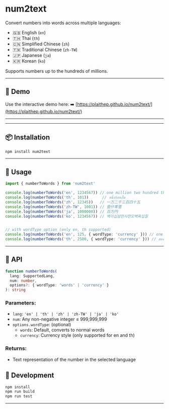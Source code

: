 # num2text

Convert numbers into words across multiple languages:

- 🇬🇧 English (`en`)
- 🇹🇭 Thai (`th`)
- 🇨🇳 Simplified Chinese (`zh`)
- 🇹🇼 Traditional Chinese (`zh-TW`)
- 🇯🇵 Japanese (`ja`)
- 🇰🇷 Korean (`ko`)

Supports numbers up to the hundreds of millions.

---

## 🧪 Demo

Use the interactive demo here:
➡️ [https://plaithep.github.io/num2text/](https://plaithep.github.io/num2text/)

---

---

## 📦 Installation

```bash
npm install num2text
```

---

## 🚀 Usage

```ts
import { numberToWords } from 'num2text'

console.log(numberToWords('en', 1234567)) // one million two hundred thirty-four thousand five hundred sixty-seven
console.log(numberToWords('th', 101))      // หนึ่งร้อยเอ็ด
console.log(numberToWords('zh', 12345))   // 一万二千三百四十五
console.log(numberToWords('zh-TW', 1001)) // 壹仟零壹
console.log(numberToWords('ja', 1000000)) // 百万円
console.log(numberToWords('ko', 1234567)) // 백이십삼만사천오백육십칠


// with wordType option (only en, th supported)
console.log(numberToWords('en', 125, { wordType: 'currency' })) // one hundred twenty-five dollars
console.log(numberToWords('th', 2500, { wordType: 'currency' })) // สองพันห้าร้อยบาทถ้วน

```

---

## 🧠 API

```ts
function numberToWords(
  lang: SupportedLang,
  num: number,
  options?: { wordType: 'words' | 'currency' }
): string
```

### Parameters:
- `lang`: `'en' | 'th' | 'zh' | 'zh-TW' | 'ja' | 'ko'`
- `num`: Any non-negative integer ≤ 999,999,999
- `options.wordType`: (optional)
  - `words`: Default, converts to normal words 
  - `currency`: Currency style (only supported for en and th)
### Returns:
- Text representation of the number in the selected language


## 🧩 Development

```bash
npm install
npm run build
npm run test
```

---
